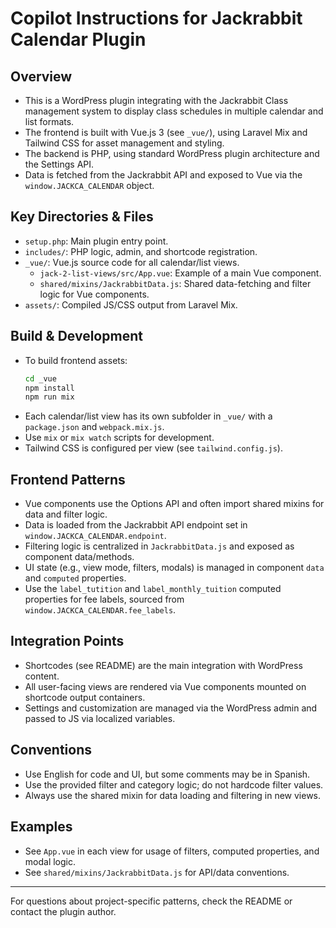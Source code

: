 # Copilot Instructions for Jackrabbit Calendar Plugin

## Overview
- This is a WordPress plugin integrating with the Jackrabbit Class management system to display class schedules in multiple calendar and list formats.
- The frontend is built with Vue.js 3 (see `_vue/`), using Laravel Mix and Tailwind CSS for asset management and styling.
- The backend is PHP, using standard WordPress plugin architecture and the Settings API.
- Data is fetched from the Jackrabbit API and exposed to Vue via the `window.JACKCA_CALENDAR` object.

## Key Directories & Files
- `setup.php`: Main plugin entry point.
- `includes/`: PHP logic, admin, and shortcode registration.
- `_vue/`: Vue.js source code for all calendar/list views.
  - `jack-2-list-views/src/App.vue`: Example of a main Vue component.
  - `shared/mixins/JackrabbitData.js`: Shared data-fetching and filter logic for Vue components.
- `assets/`: Compiled JS/CSS output from Laravel Mix.

## Build & Development
- To build frontend assets:
  ```sh
  cd _vue
  npm install
  npm run mix
  ```
- Each calendar/list view has its own subfolder in `_vue/` with a `package.json` and `webpack.mix.js`.
- Use `mix` or `mix watch` scripts for development.
- Tailwind CSS is configured per view (see `tailwind.config.js`).

## Frontend Patterns
- Vue components use the Options API and often import shared mixins for data and filter logic.
- Data is loaded from the Jackrabbit API endpoint set in `window.JACKCA_CALENDAR.endpoint`.
- Filtering logic is centralized in `JackrabbitData.js` and exposed as component data/methods.
- UI state (e.g., view mode, filters, modals) is managed in component `data` and `computed` properties.
- Use the `label_tutition` and `label_monthly_tuition` computed properties for fee labels, sourced from `window.JACKCA_CALENDAR.fee_labels`.

## Integration Points
- Shortcodes (see README) are the main integration with WordPress content.
- All user-facing views are rendered via Vue components mounted on shortcode output containers.
- Settings and customization are managed via the WordPress admin and passed to JS via localized variables.

## Conventions
- Use English for code and UI, but some comments may be in Spanish.
- Use the provided filter and category logic; do not hardcode filter values.
- Always use the shared mixin for data loading and filtering in new views.

## Examples
- See `App.vue` in each view for usage of filters, computed properties, and modal logic.
- See `shared/mixins/JackrabbitData.js` for API/data conventions.

---
For questions about project-specific patterns, check the README or contact the plugin author.
